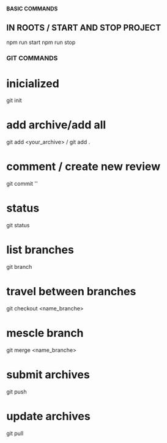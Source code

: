 #### BASIC COMMANDS

  ## IN ROOTS / START AND STOP PROJECT
  npm run start
  npm run stop



### GIT COMMANDS
  # inicialized
  git init
  # add archive/add all
  git add <your_archive> / git add .
  # comment / create new review
  git commit ''
  # status
  git status
  # list branches
  git branch 
  # travel between branches
  git checkout <name_branche>
  # mescle branch
  git merge <name_branche>
  # submit archives
  git push
  # update archives
  git pull
